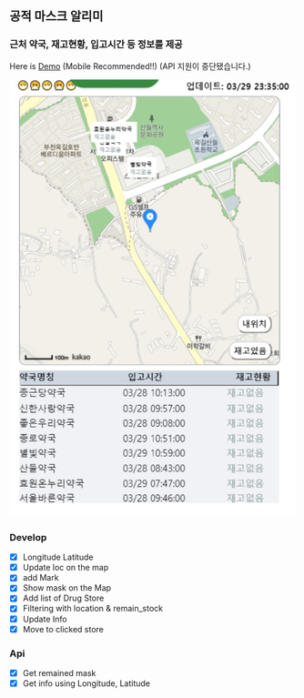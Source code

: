 ## 공적 마스크 알리미

### 근처 약국, 재고현황, 입고시간 등 정보를 제공

Here is [Demo](https://pensive-agnesi-4c07cc.netlify.com/) (Mobile Recommended!!) (API 지원이 중단됐습니다.)

![main_image](./public/mask.jpg)

### Develop

- [x] Longitude Latitude
- [x] Update loc on the map
- [x] add Mark
- [x] Show mask on the Map
- [x] Add list of Drug Store
- [x] Filtering with location & remain_stock
- [x] Update Info
- [x] Move to clicked store

### Api

- [x] Get remained mask
- [x] Get info using Longitude, Latitude
